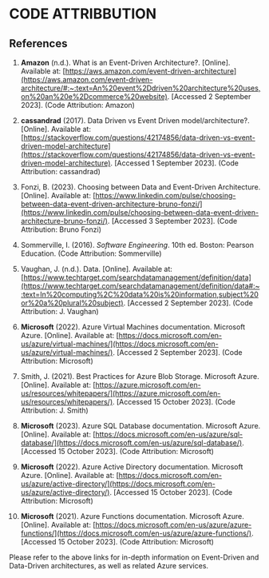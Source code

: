 # CODE ATTRIBBUTION


## References

1. **Amazon** (n.d.). What is an Event-Driven Architecture?. [Online]. Available at: [https://aws.amazon.com/event-driven-architecture](https://aws.amazon.com/event-driven-architecture/#:~:text=An%20event%2Ddriven%20architecture%20uses,on%20an%20e%2Dcommerce%20website). [Accessed 2 September 2023]. (Code Attribution: Amazon)

2. **cassandrad** (2017). Data Driven vs Event Driven model/architecture?. [Online]. Available at: [https://stackoverflow.com/questions/42174856/data-driven-vs-event-driven-model-architecture](https://stackoverflow.com/questions/42174856/data-driven-vs-event-driven-model-architecture). [Accessed 1 September 2023]. (Code Attribution: cassandrad)

3. Fonzi, B. (2023). Choosing between Data and Event-Driven Architecture. [Online]. Available at: [https://www.linkedin.com/pulse/choosing-between-data-event-driven-architecture-bruno-fonzi/](https://www.linkedin.com/pulse/choosing-between-data-event-driven-architecture-bruno-fonzi/). [Accessed 3 September 2023]. (Code Attribution: Bruno Fonzi)

4. Sommerville, I. (2016). *Software Engineering*. 10th ed. Boston: Pearson Education. (Code Attribution: Sommerville)

5. Vaughan, J. (n.d.). Data. [Online]. Available at: [https://www.techtarget.com/searchdatamanagement/definition/data](https://www.techtarget.com/searchdatamanagement/definition/data#:~:text=In%20computing%2C%20data%20is%20information,subject%20or%20a%20plural%20subject). [Accessed 2 September 2023]. (Code Attribution: J. Vaughan)

6. **Microsoft** (2022). Azure Virtual Machines documentation. Microsoft Azure. [Online]. Available at: [https://docs.microsoft.com/en-us/azure/virtual-machines/](https://docs.microsoft.com/en-us/azure/virtual-machines/). [Accessed 2 September 2023]. (Code Attribution: Microsoft)

7. Smith, J. (2021). Best Practices for Azure Blob Storage. Microsoft Azure. [Online]. Available at: [https://azure.microsoft.com/en-us/resources/whitepapers/](https://azure.microsoft.com/en-us/resources/whitepapers/). [Accessed 15 October 2023]. (Code Attribution: J. Smith)

8. **Microsoft** (2023). Azure SQL Database documentation. Microsoft Azure. [Online]. Available at: [https://docs.microsoft.com/en-us/azure/sql-database/](https://docs.microsoft.com/en-us/azure/sql-database/). [Accessed 15 October 2023]. (Code Attribution: Microsoft)

9. **Microsoft** (2022). Azure Active Directory documentation. Microsoft Azure. [Online]. Available at: [https://docs.microsoft.com/en-us/azure/active-directory/](https://docs.microsoft.com/en-us/azure/active-directory/). [Accessed 15 October 2023]. (Code Attribution: Microsoft)

10. **Microsoft** (2021). Azure Functions documentation. Microsoft Azure. [Online]. Available at: [https://docs.microsoft.com/en-us/azure/azure-functions/](https://docs.microsoft.com/en-us/azure/azure-functions/). [Accessed 15 October 2023]. (Code Attribution: Microsoft)

Please refer to the above links for in-depth information on Event-Driven and Data-Driven architectures, as well as related Azure services.

